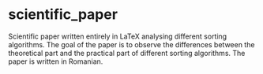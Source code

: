 # scientific_paper
Scientific paper written entirely in LaTeX analysing different sorting algorithms.
The goal of the paper is to observe the differences between the theoretical part and the practical part of different sorting algorithms.
The paper is written in Romanian.
